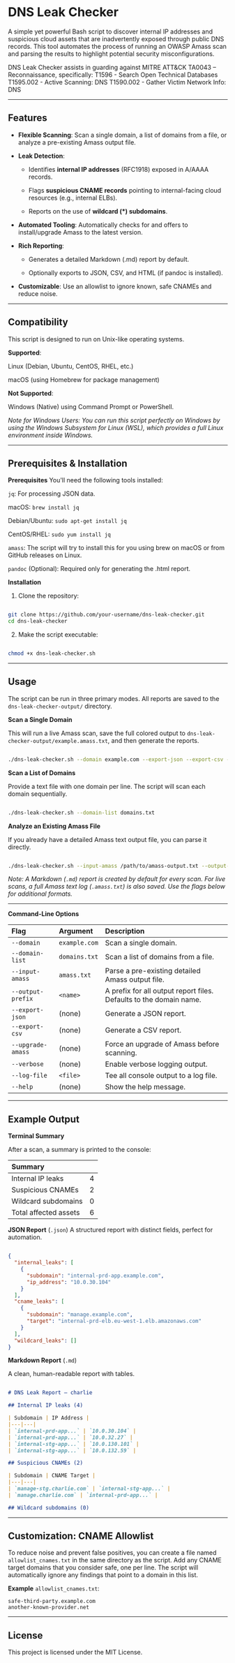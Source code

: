# DNS Leak Checker 
A simple yet powerful Bash script to discover internal IP addresses and suspicious cloud assets that are inadvertently exposed through public DNS records. This tool automates the process of running an OWASP Amass scan and parsing the results to highlight potential security misconfigurations.

DNS Leak Checker assists in guarding against MITRE ATT&CK TA0043 – Reconnaissance, specifically: 
T1596 - Search Open Technical Databases 
T1595.002 - Active Scanning: DNS 
T1590.002 - Gather Victim Network Info: DNS

---

## Features

* **Flexible Scanning**: Scan a single domain, a list of domains from a file, or analyze a pre-existing Amass output file.

* **Leak Detection**:

  * Identifies **internal IP addresses** (RFC1918) exposed in A/AAAA records.

  * Flags **suspicious CNAME records** pointing to internal-facing cloud resources (e.g., internal ELBs).

  * Reports on the use of **wildcard (*) subdomains**.

* **Automated Tooling**: Automatically checks for and offers to install/upgrade Amass to the latest version.

* **Rich Reporting**:

  * Generates a detailed Markdown (.md) report by default.

  * Optionally exports to JSON, CSV, and HTML (if pandoc is installed).

* **Customizable**: Use an allowlist to ignore known, safe CNAMEs and reduce noise.

---

## Compatibility

This script is designed to run on Unix-like operating systems.

**Supported**:

Linux (Debian, Ubuntu, CentOS, RHEL, etc.)

macOS (using Homebrew for package management)

**Not Supported**:

Windows (Native) using Command Prompt or PowerShell.

*Note for Windows Users: You can run this script perfectly on Windows by using the Windows Subsystem for Linux (WSL), which provides a full Linux environment inside Windows.*

---

## Prerequisites & Installation

**Prerequisites**
You'll need the following tools installed:

`jq`: For processing JSON data.

macOS: `brew install jq`

Debian/Ubuntu: `sudo apt-get install jq`

CentOS/RHEL: `sudo yum install jq`

`amass`: The script will try to install this for you using brew on macOS or from GitHub releases on Linux.

`pandoc` (Optional): Required only for generating the .html report.

**Installation**
1. Clone the repository:

``` Bash

git clone https://github.com/your-username/dns-leak-checker.git
cd dns-leak-checker

```

2. Make the script executable:

``` Bash

chmod +x dns-leak-checker.sh

```

---

## Usage

The script can be run in three primary modes. All reports are saved to the `dns-leak-checker-output/` directory.

**Scan a Single Domain**

This will run a live Amass scan, save the full colored output to `dns-leak-checker-output/example.amass.txt`, and then generate the reports.

``` Bash

./dns-leak-checker.sh --domain example.com --export-json --export-csv --verbose

```

**Scan a List of Domains**

Provide a text file with one domain per line. The script will scan each domain sequentially.

``` Bash

./dns-leak-checker.sh --domain-list domains.txt

```

**Analyze an Existing Amass File**

If you already have a detailed Amass text output file, you can parse it directly.

``` Bash

./dns-leak-checker.sh --input-amass /path/to/amass-output.txt --output-prefix my-report

```

*Note: A Markdown (`.md`) report is created by default for every scan. For live scans, a full Amass text log (`.amass.txt`) is also saved. Use the flags below for additional formats.*

---

**Command-Line Options**

|Flag             |Argument	     |Description
|:--------------- |:-------------|:----------------------------------------------------------------|
|`--domain`	      |`example.com` |Scan a single domain.
|`--domain-list`  |`domains.txt` |Scan a list of domains from a file.
|`--input-amass`  |`amass.txt`	 |Parse a pre-existing detailed Amass output file.
|`--output-prefix`|`<name>`	     |A prefix for all output report files. Defaults to the domain name.
|`--export-json`	|(none)	       |Generate a JSON report.
|`--export-csv`   |(none)	       |Generate a CSV report.
|`--upgrade-amass`|(none)	       |Force an upgrade of Amass before scanning.
|`--verbose`	    |(none)	       |Enable verbose logging output.
|`--log-file`	    |`<file>`	     |Tee all console output to a log file.
|`--help`         |(none)	       |Show the help message.

---

## Example Output

**Terminal Summary**

After a scan, a summary is printed to the console:

|Summary               |   |
|:---------------------|:--|
|Internal IP leaks     |4  |
|Suspicious CNAMEs     |2  |
|Wildcard subdomains   |0  |
|Total affected assets |6  |

**JSON Report** (`.json`)
A structured report with distinct fields, perfect for automation.

``` JSON

{
  "internal_leaks": [
    {
      "subdomain": "internal-prd-app.example.com",
      "ip_address": "10.0.30.104"
    }
  ],
  "cname_leaks": [
    {
      "subdomain": "manage.example.com",
      "target": "internal-prd-elb.eu-west-1.elb.amazonaws.com"
    }
  ],
  "wildcard_leaks": []
}

```

**Markdown Report** (`.md`)

A clean, human-readable report with tables.

``` Markdown

# DNS Leak Report – charlie

## Internal IP leaks (4)

| Subdomain | IP Address |
|---|---|
| `internal-prd-app...` | `10.0.30.104` |
| `internal-prd-app...` | `10.0.32.27` |
| `internal-stg-app...` | `10.0.130.101` |
| `internal-stg-app...` | `10.0.132.59` |

## Suspicious CNAMEs (2)

| Subdomain | CNAME Target |
|---|---|
| `manage-stg.charlie.com` | `internal-stg-app...` |
| `manage.charlie.com` | `internal-prd-app...` |

## Wildcard subdomains (0)

```
---

## Customization: CNAME Allowlist

To reduce noise and prevent false positives, you can create a file named `allowlist_cnames.txt` in the same directory as the script. Add any CNAME target domains that you consider safe, one per line. The script will automatically ignore any findings that point to a domain in this list.

**Example** `allowlist_cnames.txt`:

```
safe-third-party.example.com
another-known-provider.net

```

---

## License

This project is licensed under the MIT License.
